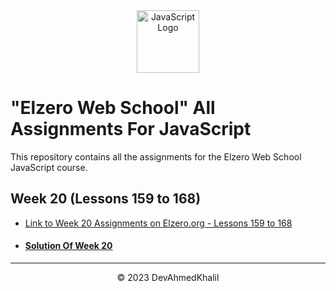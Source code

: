 <div align="center">
  <img src="https://upload.wikimedia.org/wikipedia/commons/6/6a/JavaScript-logo.png" alt="JavaScript Logo" width="100" height="100">
</div>

# "Elzero Web School" All Assignments For JavaScript

This repository contains all the assignments for the Elzero Web School JavaScript course.

## Week 20 (Lessons 159 to 168)

- [Link to Week 20 Assignments on Elzero.org - Lessons 159 to 168](https://elzero.org/javascript-bootcamp-assignments-lesson-from-159-to-168/)
- #### [Solution Of Week 20](https://github.com/DevAhmedKhalil/Elzero-JavaScript-Assignments/tree/Week-20/week-20)

---
<div align="center">
  &copy; 2023 DevAhmedKhalil
</div>
